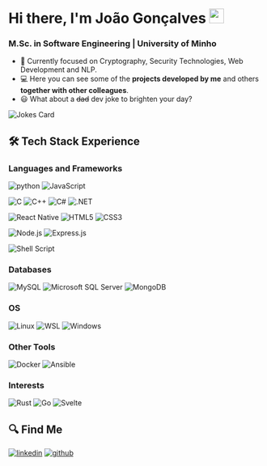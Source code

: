 <!---

- 💞️ I’m looking to collaborate on ...
- 📫 How to reach me ...

joaoestgon/joaoestgon is a ✨ special ✨ repository because its `README.md` (this file) appears on your GitHub profile.
You can click the Preview link to take a look at your changes.
--->

# Hi there, I'm João Gonçalves <img src="https://media.giphy.com/media/hvRJCLFzcasrR4ia7z/giphy.gif" width="29px" height="29px">


### M.Sc. in Software Engineering | University of Minho

- 🔭 Currently focused on Cryptography, Security Technologies, Web Development and NLP.
- :computer: Here you can see some of the **projects developed by me** and others **together with other colleagues**.
- :smiley: What about a ~~dad~~ dev joke to brighten your day?

![Jokes Card](https://readme-jokes.vercel.app/api&theme=dracula)

<!---

### :fire: My Stats :

[![Top Langs](https://github-readme-stats.vercel.app/api/top-langs/?username=joaoestgon&layout=compact&theme=vision-friendly-dark)](https://github.com/anuraghazra/github-readme-stats)

--->

## 🛠️ Tech Stack Experience
  
### Languages and Frameworks

![python](https://img.shields.io/badge/Python-3776AB?style=for-the-badge&logo=python&logoColor=white)
![JavaScript](https://img.shields.io/badge/JavaScript-F7DF1E?style=for-the-badge&logo=javascript&logoColor=black)

![C](https://img.shields.io/badge/C-00599C?style=for-the-badge&logo=c&logoColor=white)
![C++](https://img.shields.io/badge/C%2B%2B-00599C?style=for-the-badge&logo=c%2B%2B&logoColor=white)
![C#](https://img.shields.io/badge/C%23-blueviolet?style=for-the-badge&logo=c-sharp&logoColor=white)
![.NET](https://img.shields.io/badge/-.NET-blueviolet?style=for-the-badge&logo=dotnet&logoColor=white)

![React Native](https://img.shields.io/badge/React_Native-20232A?style=for-the-badge&logo=react&logoColor=61DAFB)
![HTML5](https://img.shields.io/badge/HTML5-E34F26?style=for-the-badge&logo=html5&logoColor=white)
![CSS3](https://img.shields.io/badge/CSS3-1572B6?style=for-the-badge&logo=css3&logoColor=white)

![Node.js](https://img.shields.io/badge/Node.js-339933?style=for-the-badge&logo=nodedotjs&logoColor=white)
![Express.js](https://img.shields.io/badge/Express.js-000000?style=for-the-badge&logo=express&logoColor=white)

![Shell Script](https://img.shields.io/badge/Shell_Script-121011?style=for-the-badge&logo=gnu-bash&logoColor=white)

### Databases

![MySQL](https://img.shields.io/badge/MySQL-005C84?style=for-the-badge&logo=mysql&logoColor=white)
![Microsoft SQL Server](https://img.shields.io/badge/Microsoft%20SQL%20Server-CC2927?style=for-the-badge&logo=microsoft%20sql%20server&logoColor=white)
![MongoDB](https://img.shields.io/badge/MongoDB-47A248?style=for-the-badge&logo=mongodb&logoColor=white)

### OS

![Linux](https://img.shields.io/badge/Linux-FCC624?style=for-the-badge&logo=linux&logoColor=black)
![WSL](https://img.shields.io/badge/WSL-4D4D4D?style=for-the-badge&logo=gnubash&logoColor=white)
![Windows](https://img.shields.io/badge/Windows-0078D6?style=for-the-badge&logo=windows&logoColor=white)

### Other Tools
![Docker](https://img.shields.io/badge/-docker-blue?style=for-the-badge&logo=docker&logoColor=white)
![Ansible](https://img.shields.io/badge/Ansible-000000?style=for-the-badge&logo=ansible&logoColor=white)

### Interests
![Rust](https://img.shields.io/badge/Rust-000000?style=for-the-badge&logo=rust&logoColor=white)
![Go](https://img.shields.io/badge/Go-00ADD8?style=for-the-badge&logo=go&logoColor=white)
![Svelte](https://img.shields.io/badge/Svelte-FF3E00?style=for-the-badge&logo=svelte&logoColor=white)

## :mag: Find Me
[![linkedin](https://img.shields.io/badge/LinkedIn-0077B5?style=for-the-badge&logo=LinkedIn&logoColor=white)](https://www.linkedin.com/in/joao-goncalves-pdm/)
[![github](https://img.shields.io/badge/GitHub-000000?style=for-the-badge&logo=GitHub&logoColor=white)](https://github.com/joaoestgon)

